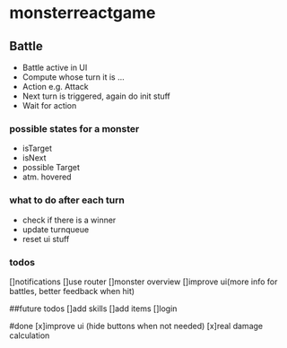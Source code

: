 # monsterreactgame

## Battle

- Battle active in UI
- Compute whose turn it is ...
- Action e.g. Attack
- Next turn is triggered, again do init stuff
- Wait for action

### possible states for a monster

- isTarget
- isNext
- possible Target
- atm. hovered

### what to do after each turn

- check if there is a winner
- update turnqueue
- reset ui stuff

### todos

[]notifications
[]use router
[]monster overview
[]improve ui(more info for battles, better feedback when hit)

##future todos
[]add skills
[]add items
[]login

#done
[x]improve ui (hide buttons when not needed)
[x]real damage calculation

